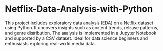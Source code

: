 # Netflix-Data-Analysis-with-Python
This project includes exploratory data analysis (EDA) on a Netflix dataset using Python. It uncovers insights such as content trends, release patterns, and genre distribution. The analysis is implemented in a Jupyter Notebook and supported by a CSV dataset. Ideal for data science beginners and enthusiasts exploring real-world media data.
